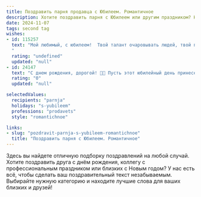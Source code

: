```yaml
---
title: Поздравить парня продавца с Юбилеем. Романтичное
description: Хотите поздравить парня с Юбилеем или другим праздником? Наш ИИ создаст незабываемое поздравление, а вы обязательно выделитесь среди других.  
date: 2024-11-07
tags: second tag
wishes:
- id: 115257
  text: "Мой любимый, с юбилеем!  Твой талант очаровывать людей, твой профессионализм продавца, и твоя невероятная душевная теплота – всё это делает тебя таким особенным.  Пусть каждый день будет наполнен любовью, успехом и радостью, а твой путь будет усыпан цветами и счастливыми улыбками.  Я бесконечно люблю тебя и горжусь тобой!
  "
  rating: "undefined"
  updated: "null"
- id: 24147
  text: "С днем рождения, дорогой! 🎉🎈 Пусть этот юбилейный день принесет тебе столько радости и счастья, сколько ты даришь своим покупателям каждый день своим обаянием и профессионализмом. Твоя работа, как продавец, не только делает людей счастливее своими покупками, но и радует их своим теплом и заботой. Пусть каждый новый год твоей жизни будет таким же успешным и ярким, как и твои рабочие дни. От всей души поздравляю тебя с этим прекрасным днем и желаю тебе море любви, здоровья и новых достижений! 💖🌟"
  rating: "0"
  updated: "null"

selectedValues:
  recipients: "parnja"
  holidays: "s-yubileem"
  professions: "prodavets"
  style: "romantichnoe"

links:
- slug: "pozdravit-parnja-s-yubileem-romantichnoe"
  title: "Поздравить парня с Юбилеем. Романтичное"
---
```


Здесь вы найдете отличную подборку поздравлений на любой случай. 
Хотите поздравить друга с днём рождения, коллегу с профессиональным праздником или близких с Новым годом? У нас есть всё, чтобы сделать ваш поздравительный текст незабываемым. Выбирайте нужную категорию и находите лучшие слова для ваших близких и друзей!

